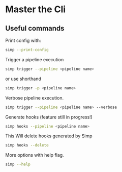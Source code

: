 # Master the Cli

## Useful commands

Print config with:

```bash
simp --print-config
```

Trigger a pipeline execution

```bash
simp trigger --pipeline <pipeline name>
```

or use shorthand

```bash
simp trigger -p <pipeline name>
```

Verbose pipeline execution.

```bash
simp trigger --pipeline <pipeline name> --verbose
```

Generate hooks (feature still in progress!)

```bash
simp hooks --pipeline <pipeline name>
```

This Will delete hooks generated by Simp

```bash
simp hooks --delete
```

More options with help flag.

```bash
simp --help
```
